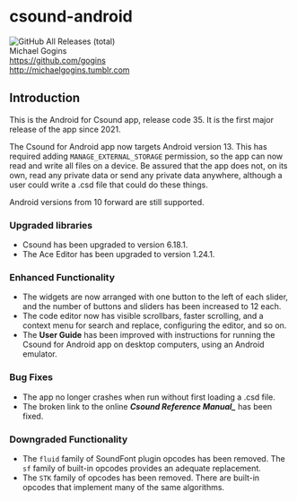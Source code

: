 # csound-android
![GitHub All Releases (total)](https://img.shields.io/github/downloads/gogins/csound-android/total.svg)<br>
Michael Gogins<br>
https://github.com/gogins<br>
http://michaelgogins.tumblr.com

## Introduction

This is the Android for Csound app, release code 35. It is the first major 
release of the app since 2021.

The Csound for Android app now targets Android version 13. This has required 
adding `MANAGE_EXTERNAL_STORAGE` permission, so the app can now read and write 
all files on a device. Be assured that the app does not, on its own, read any 
private data or send any private data anywhere, although a user could write a 
.csd file that could do these things.

Android versions from 10 forward are still supported.

### Upgraded libraries

* Csound has been upgraded to version 6.18.1.
* The Ace Editor has been upgraded to version 1.24.1. 

### Enhanced Functionality

* The widgets are now arranged with one button to the left of each slider, 
  and the number of buttons and sliders has been increased to 12 each.
* The code editor now has visible scrollbars, faster scrolling, and a context 
  menu for search and replace, configuring the editor, and so on.
* The __**User Guide**__ has been improved with instructions for running the 
  Csound for Android app on desktop computers, using an Android emulator.

### Bug Fixes

* The app no longer crashes when run without first loading a .csd file.
* The broken link to the online ***Csound Reference Manual_*** has been fixed.

### Downgraded Functionality

* The `fluid` family of SoundFont plugin opcodes has been removed. The 
  `sf` family of built-in opcodes provides an adequate replacement.
* The `STK` family of opcodes has been removed. There are built-in opcodes 
  that implement many of the same algorithms.

